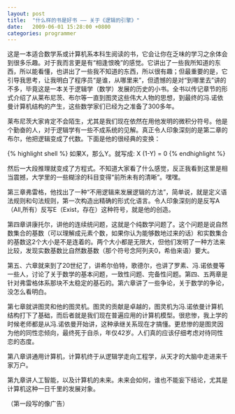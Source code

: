```yaml
---
layout: post
title:  "什么样的书是好书 —— 关于《逻辑的引擎》"
date:   2009-06-01 15:28:00 +0800
categories: programmer
---
```


这是一本适合数学系或计算机系本科生阅读的书，它会让你在乏味的学习之余体会到很多乐趣。对于我而言更是有“相逢恨晚”的感觉。它讲出了一些我所知道的东西，所以能看懂，也讲出了一些我不知道的东西，所以很有趣；但最重要的是，它引导我思考，让我明白了程序员“是谁，从哪里来”，但遗憾的是对“到哪里去”讲的不多，毕竟这是一本关于逻辑学（数学）发展的历史的小书。全书以传记章节的形式介绍了从莱布尼茨、布尔等一直到图灵这些伟大人物的思想，到最终的冯.诺依曼计算机结构的产生，这些数学家们已经为之准备了300多年。

莱布尼茨大家肯定不会陌生，尤其是我们现在依然在用他发明的微积分符号。他是个勤奋的人，对于逻辑学有一些不成系统的见解。真正令人印象深刻的是第二章的布尔，他把逻辑变成了代数。下面是他的很经典的变换：

{% highlight shell %}
如果X，那么Y。就写成: X (1-Y) = 0
{% endhighlight %}

然后一大段推理就变成了方程式。不知道大家看了什么感觉，反正我看到这里是相当震撼，大学里的一些糊涂的科目变得“前所未有的清晰”。嘿嘿。

第三章弗雷格，他找出了一种“不用逻辑来发展逻辑的方法”，简单说，就是定义语法规则和句法规则，第一次构造出精确的形式化语言。令人印象深刻的是反写A（All,所有）反写E（Exist，存在）这种符号，就是他的创造。

第四章讲康托尔，讲他的连续统问题，这就是个纯数学问题了。这个问题是说自然数集合的基数（可以理解成元素个数，如果你认为能够数地过来的话）和实数集合的基数这2个大小是不是连着的。两个大小都是无限大，但他们发明了一种方法来比较，发现实数基数比自然数基数（那个符号念阿列夫0，希伯来语）要大。

第五、六章就来到了20世纪了，讲希尔伯特，歌德尔，也讲了罗素、冯.诺依曼等一些人，讨论了关于数学的基本问题，一致性问题、完备性问题。第四、五两章是针对弗雷格体系那块不太稳定的基石的。第六章讲了一些争论，关于数学的争论，没怎么看明白。

第七章就讲图灵和他的图灵机。图灵的贡献是卓越的，图灵机为冯.诺依曼计算机结构打下了基础，而后者就是我们现在普遍应用的计算机模型。很悲惨，我上学的时候老师都是从冯.诺依曼开始讲，这种承继关系现在才搞懂。更悲惨的是图灵因为他的同性恋倾向，最终死于自杀，年仅42岁。人们真的应该仔细考虑对待同性恋的态度。

第八章讲通用计算机，计算机终于从逻辑学走向工程学，从天才的大脑中走进来千家万户。

第九章讲人工智能，以及计算机的未来。未来会如何，谁也不能妄下结论，尤其是计算机这种一日千里的发展对象。

（第一段写的像广告）